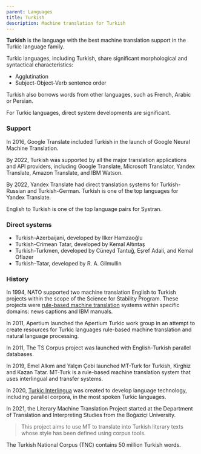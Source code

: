 ```yaml
---
parent: Languages
title: Turkish
description: Machine translation for Turkish
---
```


**Turkish** is the language with the best machine translation support in the Turkic language family.  

Turkic languages, including Turkish, share significant morphological and syntactical characteristics:

- Agglutination
- Subject-Object-Verb sentence order

Turkish also borrows words from other languages, such as French, Arabic or Persian.

For Turkic languages, direct system developments are significant.


### Support

In 2016, Google Translate included Turkish in the launch of Google Neural Machine Translation.

By 2022, Turkish was supported by all the major translation applications and API providers, including Google Translate, Microsoft Translator, Yandex Translate, Amazon Translate, and IBM Watson.

By 2022, Yandex Translate had direct translation systems for Turkish-Russian and Turkish-German.  Turkish is one of the top languages for Yandex Translate.

English to Turkish is one of the top language pairs for Systran.

### Direct systems

 - Turkish-Azerbaijani, developed by Ilker Hamzaoǧlu
 - Turkish-Crimean Tatar, developed by Kemal Altıntaş
 - Turkish-Turkmen, developed by Cüneyd Tantuğ, Eşref Adali, and Kemal Oflazer
 - Turkish–Tatar, developed by R. A. Gilmullin


### History

In 1994, NATO supported two machine translation English to Turkish projects within the scope of the Science for Stability Program. These projects were [rule-based machine translation](/approaches/rule-based-machine-translation.md) systems within specific domains: news captions and IBM manuals.

In 2011, Apertium launched the Apertium Turkic work group in an attempt to create resources for Turkic languages rule-based machine translation and natural language processing.

In 2011, The TS Corpus project was launched with English-Turkish parallel databases.

In 2019, Emel Alkım and Yalçın Çebi launched MT-Turk for Turkish, Kirghiz and Kazan Tatar.  MT-Turk is a rule-based machine translation system that uses interlingual and transfer systems.

In 2020, [Turkic Interlingua](/community/communities.md#TIL) was created to develop language technology, including parallel corpora, in the most spoken Turkic languages.

In 2021, the Literary Machine Translation Project started at the Department of Translation and Interpreting Studies from the Boğaziçi University.

> This project aims to use MT to translate into Turkish literary texts whose style has been defined using corpus tools.

The Turkish National Corpus (TNC) contains 50 million Turkish words.
